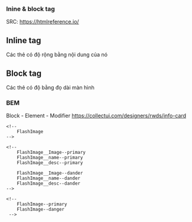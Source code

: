 ### Inine & block tag

SRC: https://htmlreference.io/

## Inline tag

Các thẻ có độ rộng bằng nội dung của nó

## Block tag

Các thẻ có độ bằng đọ dài màn hình

### BEM

Block - Element - Modifier
https://collectui.com/designers/rwds/info-card

<!-- Block -->

    <!--
        FlashImage
    -->

<!-- Element -->

    <!--
        FlashImage__Image--primary
        FlashImage__name--primary
        FlashImage__desc--primary

        FlashImage__Image--dander
        FlashImage__name--dander
        FlashImage__desc--dander
    -->

<!-- Modifier -->

    <!--
        FlashImage--primary
        FlashImage--danger
     -->
